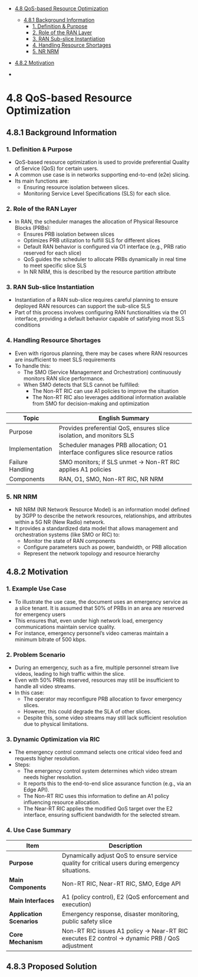 <!-- TOC -->
<!-- /TOC -->
- [4.8 QoS-based Resource Optimization](https://github.com/zongyi0311/o-ran-background-knowledge/blob/main/O-RAN.WG1.TS.Use-Cases-Detailed-Specification-R004-v18.00.md#48-qos-based-resource-optimization)
  - [4.8.1 Background Information](https://github.com/zongyi0311/o-ran-background-knowledge/blob/main/O-RAN.WG1.TS.Use-Cases-Detailed-Specification-R004-v18.00.md#481-background-information)
    - [1. Definition & Purpose](https://github.com/zongyi0311/o-ran-background-knowledge/blob/main/O-RAN.WG1.TS.Use-Cases-Detailed-Specification-R004-v18.00.md#1-definition--purpose)
    - [2. Role of the RAN Layer](https://github.com/zongyi0311/o-ran-background-knowledge/blob/main/O-RAN.WG1.TS.Use-Cases-Detailed-Specification-R004-v18.00.md#2-role-of-the-ran-layer)
    - [3. RAN Sub-slice Instantiation](https://github.com/zongyi0311/o-ran-background-knowledge/blob/main/O-RAN.WG1.TS.Use-Cases-Detailed-Specification-R004-v18.00.md#3-ran-sub-slice-instantiation)
    - [4. Handling Resource Shortages](https://github.com/zongyi0311/o-ran-background-knowledge/blob/main/O-RAN.WG1.TS.Use-Cases-Detailed-Specification-R004-v18.00.md#4-handling-resource-shortages)
    - [5. NR NRM](https://github.com/zongyi0311/o-ran-background-knowledge/blob/main/O-RAN.WG1.TS.Use-Cases-Detailed-Specification-R004-v18.00.md#5-nr-nrm)
   
- [4.8.2 Motivation]()
- 
# 4.8 QoS-based Resource Optimization
## 4.8.1 Background Information
### 1. Definition & Purpose
- QoS-based resource optimization is used to provide preferential Quality of Service (QoS) for certain users.
- A common use case is in networks supporting end-to-end (e2e) slicing.
- Its main functions are:
  - Ensuring resource isolation between slices.
  - Monitoring Service Level Specifications (SLS) for each slice.
 
### 2. Role of the RAN Layer
- In RAN, the scheduler manages the allocation of Physical Resource Blocks (PRBs):
  - Ensures PRB isolation between slices
  - Optimizes PRB utilization to fulfill SLS for different slices
  - Default RAN behavior is configured via O1 interface (e.g., PRB ratio reserved for each slice)
  - QoS guides the scheduler to allocate PRBs dynamically in real time to meet specific slice SLS
  - In NR NRM, this is described by the resource partition attribute
 
### 3. RAN Sub-slice Instantiation
- Instantiation of a RAN sub-slice requires careful planning to ensure deployed RAN resources can support the sub-slice SLS
- Part of this process involves configuring RAN functionalities via the O1 interface, providing a default behavior capable of satisfying most SLS conditions

### 4. Handling Resource Shortages
- Even with rigorous planning, there may be cases where RAN resources are insufficient to meet SLS requirements
- To handle this:
  - The SMO (Service Management and Orchestration) continuously monitors RAN slice performance.
  - When SMO detects that SLS cannot be fulfilled:
    - The Non-RT RIC can use A1 policies to improve the situation
    - The Non-RT RIC also leverages additional information available from SMO for decision-making and optimization
   
|  Topic              | English Summary                                                                 |
| --------------------- |------------------------------------------------------------------------------- |
|  Purpose          | Provides preferential QoS, ensures slice isolation, and monitors SLS            |
|  Implementation   | Scheduler manages PRB allocation; O1 interface configures slice resource ratios |
|  Failure Handling | SMO monitors; if SLS unmet → Non-RT RIC applies A1 policies                     |
|  Components       | RAN, O1, SMO, Non-RT RIC, NR NRM                                                |

### 5. NR NRM
- NR NRM (NR Network Resource Model) is an information model defined by 3GPP to describe the network resources, relationships, and attributes within a 5G NR (New Radio) network.
- It provides a standardized data model that allows management and orchestration systems (like SMO or RIC) to:
  - Monitor the state of RAN components
  - Configure parameters such as power, bandwidth, or PRB allocation
  - Represent the network topology and resource hierarchy
 
## 4.8.2 Motivation
### 1. Example Use Case
- To illustrate the use case, the document uses an emergency service as a slice tenant.
It is assumed that 50% of PRBs in an area are reserved for emergency users
- This ensures that, even under high network load, emergency communications maintain service quality.
- For instance, emergency personnel’s video cameras maintain a minimum bitrate of 500 kbps.

### 2. Problem Scenario
- During an emergency, such as a fire, multiple personnel stream live videos, leading to high traffic within the slice.
- Even with 50% PRBs reserved, resources may still be insufficient to handle all video streams.
- In this case:
  - The operator may reconfigure PRB allocation to favor emergency slices.
  - However, this could degrade the SLA of other slices.
  - Despite this, some video streams may still lack sufficient resolution due to physical limitations.
 
### 3. Dynamic Optimization via RIC
- The emergency control command selects one critical video feed and requests higher resolution.
- Steps:
  - The emergency control system determines which video stream needs higher resolution.
  - It reports this to the end-to-end slice assurance function (e.g., via an Edge API).
  - The Non-RT RIC uses this information to define an A1 policy influencing resource allocation.
  - The Near-RT RIC applies the modified QoS target over the E2 interface, ensuring sufficient bandwidth for the selected stream.
 
### 4. Use Case Summary
| Item                      | Description                                                                                      |
| ------------------------- | ------------------------------------------------------------------------------------------------ |
| **Purpose**               | Dynamically adjust QoS to ensure service quality for critical users during emergency situations. |
| **Main Components**       | Non-RT RIC, Near-RT RIC, SMO, Edge API                                                           |
| **Main Interfaces**       | A1 (policy control), E2 (QoS enforcement and execution)                                          |
| **Application Scenarios** | Emergency response, disaster monitoring, public safety slice                                     |
| **Core Mechanism**        | Non-RT RIC issues A1 policy → Near-RT RIC executes E2 control → dynamic PRB / QoS adjustment     |

## 4.8.3 Proposed Solution
